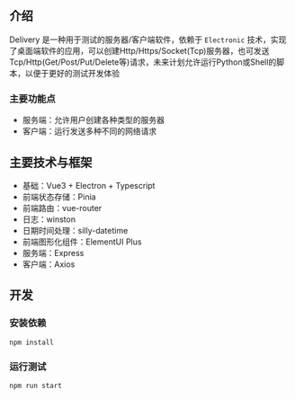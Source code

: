 ## 介绍

Delivery 是一种用于测试的服务器/客户端软件，依赖于 `Electronic` 技术，实现了桌面端软件的应用，可以创建Http/Https/Socket(Tcp)服务器，也可发送Tcp/Http(Get/Post/Put/Delete等)请求，未来计划允许运行Python或Shell的脚本，以便于更好的测试开发体验

### 主要功能点
- 服务端：允许用户创建各种类型的服务器
- 客户端：运行发送多种不同的网络请求

## 主要技术与框架
- 基础：Vue3 + Electron + Typescript
- 前端状态存储：Pinia
- 前端路由：vue-router
- 日志：winston
- 日期时间处理：silly-datetime
- 前端图形化组件：ElementUI Plus
- 服务端：Express
- 客户端：Axios

## 开发

### 安装依赖

```shell
npm install
```

### 运行测试

```shell
npm run start
```

